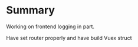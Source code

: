 # Summary

Working on frontend logging in part. 

Have set router properly and have build Vuex struct